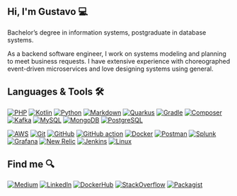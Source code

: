## Hi, I'm Gustavo 💻

Bachelor’s degree in information systems, postgraduate in database systems.

As a backend software engineer, I work on systems modeling and planning to meet business
requests. I have extensive experience with choreographed event-driven microservices and love
designing systems using general.

## Languages & Tools 🛠️

[![PHP](https://img.shields.io/badge/-05122A?logo=php&logoColor=white&style=flat)](https://www.php.net)
[![Kotlin](https://img.shields.io/badge/-05122A?logo=kotlin&logoColor=white&style=flat)](https://kotlinlang.org)
[![Python](https://img.shields.io/badge/-05122A?logo=python&logoColor=white&style=flat)](https://www.python.org)
[![Markdown](https://img.shields.io/badge/-05122A?logo=markdown&logoColor=white&style=flat)](https://www.markdownguide.org)
[![Quarkus](https://img.shields.io/badge/-05122A?logo=quarkus&logoColor=white&style=flat)](https://quarkus.io)
[![Gradle](https://img.shields.io/badge/-05122A?logo=gradle&logoColor=white&style=flat)](https://docs.gradle.org)
[![Composer](https://img.shields.io/badge/-05122A?logo=composer&logoColor=white&style=flat)](https://getcomposer.org)
[![Kafka](https://img.shields.io/badge/-05122A?logo=apache-kafka&logoColor=white&style=flat)](https://kafka.apache.org)
[![MySQL](https://img.shields.io/badge/-05122A?logo=mysql&logoColor=white&style=flat)](https://www.mysql.com)
[![MongoDB](https://img.shields.io/badge/-05122A?logo=mongodb&logoColor=white&style=flat)](https://www.mongodb.com)
[![PostgreSQL](https://img.shields.io/badge/-05122A?logo=postgresql&logoColor=white&style=flat)](https://www.postgresql.org)

[![AWS](https://img.shields.io/badge/-05122A?logo=amazonwebservices&logoColor=white&style=flat)](https://aws.amazon.com)
[![Git](https://img.shields.io/badge/-05122A?logo=git&logoColor=white&style=flat)](https://git-scm.com)
[![GitHub](https://img.shields.io/badge/-05122A?logo=github&logoColor=white&style=flat)](https://github.com)
[![GitHub action](https://img.shields.io/badge/-05122A?logo=githubactions&logoColor=white&style=flat)](https://docs.github.com/en/actions)
[![Docker](https://img.shields.io/badge/-05122A?logo=docker&logoColor=white&style=flat)](https://www.docker.com)
[![Postman](https://img.shields.io/badge/-05122A?logo=postman&logoColor=white&style=flat)](https://www.postman.com)
[![Splunk](https://img.shields.io/badge/-05122A?logo=splunk&style=flat)](https://www.splunk.com)
[![Grafana](https://img.shields.io/badge/-05122A?logo=grafana&logoColor=white&style=flat)](https://grafana.com)
[![New Relic](https://img.shields.io/badge/-05122A?logo=newrelic&logoColor=white&style=flat)](https://newrelic.com)
[![Jenkins](https://img.shields.io/badge/-05122A?logo=jenkins&logoColor=white&style=flat)](https://www.jenkins.io)
[![Linux](https://img.shields.io/badge/-05122A?logo=linux&logoColor=white&style=flat)](https://www.linux.org)

## Find me 🔍

[![Medium](https://img.shields.io/badge/-05122A?logo=medium&logoColor=white&style=flat)](https://medium.com/@gustavo.freze)
[![LinkedIn](https://img.shields.io/badge/IN-05122A?logo=linkedin&logoColor=white&style=flat)](https://www.linkedin.com/in/gustavo-freze)
[![DockerHub](https://img.shields.io/badge/-05122A?logo=docker&logoColor=white&style=flat)](https://hub.docker.com/u/gustavofreze)
[![StackOverflow](https://img.shields.io/badge/-05122A?logo=stackoverflow&logoColor=white&style=flat)](https://pt.stackoverflow.com/users/280129/gustavo-freze)
[![Packagist](https://img.shields.io/badge/-05122A?logo=packagist&logoColor=white&style=flat)](https://packagist.org/packages/tiny-blocks)
